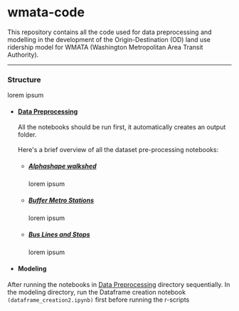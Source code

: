 # wmata-code
This repository contains all the code used for data preprocessing and modelling in the development of the Origin-Destination (OD) land use ridership model for WMATA (Washington Metropolitan Area Transit Authority).

<hr />

### Structure
lorem ipsum 

- #### [Data Preprocessing](https://github.com/GEOSMASH/wmata-code/tree/main/Data%20Preprocessing) 
  All the notebooks should be run first, it automatically creates an output folder.
  <br/>
  <br/>
  Here's a brief overview of all the dataset  pre-processing notebooks:
  - ##### [Alphashape walkshed](https://github.com/GEOSMASH/wmata-code/tree/main/Data%20Preprocessing/Alphashape%20Walkshed)
    lorem ipsum
 
  - ##### [Buffer Metro Stations](https://github.com/GEOSMASH/wmata-code/tree/main/Data%20Preprocessing/Buffer%20Metro%20Station)
    lorem ipsum
 
  - ##### [Bus Lines and Stops](https://github.com/GEOSMASH/wmata-code/tree/main/Data%20Preprocessing/Bus%20Lines%20and%20Stops)
    lorem ipsum

- #### Modeling
After running the notebooks in [Data Preprocessing](https://github.com/GEOSMASH/wmata-code/tree/main/Data%20Preprocessing) directory sequentially. In the modeling directory, run the Dataframe creation notebook ```(dataframe_creation2.ipynb)``` first before running the r-scripts
